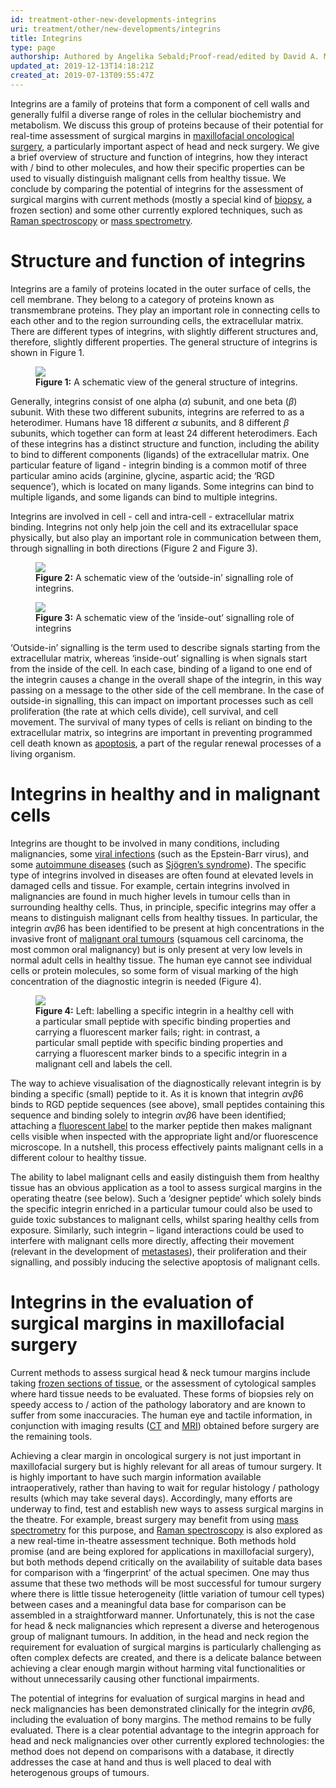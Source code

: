 ```yaml
---
id: treatment-other-new-developments-integrins
uri: treatment/other/new-developments/integrins
title: Integrins
type: page
authorship: Authored by Angelika Sebald;Proof-read/edited by David A. Mitchell
updated_at: 2019-12-13T14:18:21Z
created_at: 2019-07-13T09:55:47Z
---
```


<p>Integrins are a family of proteins that form a component
    of cell walls and generally fulfil a diverse range of
    roles in the cellular biochemistry and metabolism. We
    discuss this group of proteins because of their
    potential for real-time assessment of surgical margins
    in <a href="/treatment/surgery/cancer">maxillofacial
        oncological surgery</a>, a particularly important
    aspect of head and neck surgery. We give a brief
    overview of structure and function of integrins, how
    they interact with / bind to other molecules, and how
    their specific properties can be used to visually
    distinguish malignant cells from healthy tissue. We
    conclude by comparing the potential of integrins for the
    assessment of surgical margins with current methods
    (mostly a special kind of <a href="/diagnosis/tests/biopsy/detailed">biopsy</a>, a
    frozen section) and some other currently explored
    techniques, such as <a href="/treatment/other/new-developments/raman-spectroscopy">Raman
        spectroscopy</a> or <a href="/treatment/other/new-developments/mass-spectrometry">mass
        spectrometry</a>.</p>
<h1 id="structure-and-function-of-integrins">Structure and function of integrins</h1>
<p>Integrins are a family of proteins located in the outer
    surface of cells, the cell membrane. They belong to a
    category of proteins known as transmembrane proteins.
    They play an important role in connecting cells to each
    other and to the region surrounding cells, the
    extracellular matrix. There are different types of
    integrins, with slightly different structures and,
    therefore, slightly different properties. The general
    structure of integrins is shown in Figure 1.</p>
<figure><img src="/treatment-other-new-developments-integrins-figure1.png">
    <figcaption><strong>Figure 1:</strong> A schematic view
        of the general structure of integrins.</figcaption>
</figure>
<p>Generally, integrins consist of one alpha (<i>α</i>)
    subunit, and one beta (<i>β</i>) subunit. With these two
    different subunits, integrins are referred to as a
    heterodimer. Humans have 18 different <i>α</i> subunits,
    and 8 different <i>β</i> subunits, which together can
    form at least 24 different heterodimers. Each of these
    integrins has a distinct structure and function,
    including the ability to bind to different components
    (ligands) of the extracellular matrix. One particular
    feature of ligand - integrin binding is a common motif
    of three particular amino acids (arginine, glycine,
    aspartic acid; the ‘RGD sequence’), which is located on
    many ligands. Some integrins can bind to multiple
    ligands, and some ligands can bind to multiple
    integrins.</p>
<p>Integrins are involved in cell - cell and intra-cell -
    extracellular matrix binding. Integrins not only help
    join the cell and its extracellular space physically,
    but also play an important role in communication between
    them, through signalling in both directions (Figure 2
    and Figure 3).</p>
<figure><img src="/treatment-other-new-developments-integrins-figure2.png">
    <figcaption><strong>Figure 2:</strong> A schematic view
        of the ‘outside-in’ signalling role of integrins.
    </figcaption>
</figure>
<figure><img src="/treatment-other-new-developments-integrins-figure3.png">
    <figcaption><strong>Figure 3:</strong> A schematic view
        of the ‘inside-out’ signalling role of integrins
    </figcaption>
</figure>
<p>‘Outside-in’ signalling is the term used to describe
    signals starting from the extracellular matrix, whereas
    ‘inside-out’ signalling is when signals start from the
    inside of the cell. In each case, binding of a ligand to
    one end of the integrin causes a change in the overall
    shape of the integrin, in this way passing on a message
    to the other side of the cell membrane. In the case of
    outside-in signalling, this can impact on important
    processes such as cell proliferation (the rate at which
    cells divide), cell survival, and cell movement. The
    survival of many types of cells is reliant on binding to
    the extracellular matrix, so integrins are important in
    preventing programmed cell death known as <a href="/diagnosis/a-z/necrosis/soft/more-info">apoptosis</a>,
    a part of the regular renewal processes of a living
    organism.</p>
<h1 id="integrins-in-healthy-and-in-malignant-cells">Integrins in healthy and in malignant cells</h1>
<p>Integrins are thought to be involved in many conditions,
    including malignancies, some <a href="/diagnosis/a-z/infection/more-info">viral
        infections</a> (such as the Epstein-Barr virus), and
    some <a href="/treatment/other/medication/inflammation/detailed">autoimmune
        diseases</a> (such as <a href="/diagnosis/a-z/salivary-gland-problems/detailed">Sjögren’s
        syndrome</a>). The specific type of integrins
    involved in diseases are often found at elevated levels
    in damaged cells and tissue. For example, certain
    integrins involved in malignancies are found in much
    higher levels in tumour cells than in surrounding
    healthy cells. Thus, in principle, specific integrins
    may offer a means to distinguish malignant cells from
    healthy tissues. In particular, the integrin
    <i>α</i>v<i>β</i>6 has been identified to be present at
    high concentrations in the invasive front of <a href="/diagnosis/a-z/cancer/mouth-cancer/detailed">malignant
        oral tumours</a> (squamous cell carcinoma, the most
    common oral malignancy) but is only present at very low
    levels in normal adult cells in healthy tissue. The
    human eye cannot see individual cells or protein
    molecules, so some form of visual marking of the high
    concentration of the diagnostic integrin is needed
    (Figure 4).</p>
<figure><img src="/treatment-other-new-developments-integrins-figure4.png">
    <figcaption><strong>Figure 4:</strong> Left: labelling a
        specific integrin in a healthy cell with a
        particular small peptide with specific binding
        properties and carrying a fluorescent marker fails;
        right: in contrast, a particular small peptide with
        specific binding properties and carrying a
        fluorescent marker binds to a specific integrin in a
        malignant cell and labels the cell.</figcaption>
</figure>
<p>The way to achieve visualisation of the diagnostically
    relevant integrin is by binding a specific (small)
    peptide to it. As it is known that integrin
    <i>α</i>v<i>β</i>6 binds to RGD peptide sequences (see
    above), small peptides containing this sequence and
    binding solely to integrin <i>α</i>v<i>β</i>6 have been
    identified; attaching a <a href="/diagnosis/tests/biopsy/detailed">fluorescent
        label</a> to the marker peptide then makes malignant
    cells visible when inspected with the appropriate light
    and/or fluorescence microscope. In a nutshell, this
    process effectively paints malignant cells in a
    different colour to healthy tissue.</p>
<p>The ability to label malignant cells and easily
    distinguish them from healthy tissue has an obvious
    application as a tool to assess surgical margins in the
    operating theatre (see below). Such a ‘designer peptide’
    which solely binds the specific integrin enriched in a
    particular tumour could also be used to guide toxic
    substances to malignant cells, whilst sparing healthy
    cells from exposure. Similarly, such integrin – ligand
    interactions could be used to interfere with malignant
    cells more directly, affecting their movement (relevant
    in the development of <a href="/diagnosis/a-z/tumour/metastases/more-info">metastases</a>),
    their proliferation and their signalling, and possibly
    inducing the selective apoptosis of malignant cells.</p>
<h1 id="integrins-in-the-evaluation-of-surgical-margins-in-maxillofacial-surgery">Integrins in the evaluation of surgical margins in
    maxillofacial surgery</h1>
<p>Current methods to assess surgical head &amp; neck tumour
    margins include taking <a href="/diagnosis/tests/biopsy/detailed">frozen
        sections of tissue</a>, or the assessment of
    cytological samples where hard tissue needs to be
    evaluated. These forms of biopsies rely on speedy access
    to / action of the pathology laboratory and are known to
    suffer from some inaccuracies. The human eye and tactile
    information, in conjunction with imaging results (<a href="/diagnosis/tests/ct-scans">CT</a> and <a href="/diagnosis/tests/mri/detailed">MRI</a>) obtained
    before surgery are the remaining tools.</p>
<p>Achieving a clear margin in oncological surgery is not
    just important in maxillofacial surgery but is highly
    relevant for all areas of tumour surgery. It is highly
    important to have such margin information available
    intraoperatively, rather than having to wait for regular
    histology / pathology results (which may take several
    days). Accordingly, many efforts are underway to find,
    test and establish new ways to assess surgical margins
    in the theatre. For example, breast surgery may benefit
    from using <a href="/treatment/other/new-developments/mass-spectrometry">mass
        spectrometry</a> for this purpose, and <a href="/treatment/other/new-developments/raman-spectroscopy">Raman
        spectroscopy</a> is also explored as a new real-time
    in-theatre assessment technique. Both methods hold
    promise (and are being explored for applications in
    maxillofacial surgery), but both methods depend
    critically on the availability of suitable data bases
    for comparison with a ‘fingerprint’ of the actual
    specimen. One may thus assume that these two methods
    will be most successful for tumour surgery where there
    is little tissue heterogeneity (little variation of
    tumour cell types) between cases and a meaningful data
    base for comparison can be assembled in a
    straightforward manner. Unfortunately, this is not the
    case for head &amp; neck malignancies which represent a
    diverse and heterogenous group of malignant tumours. In
    addition, in the head and neck region the requirement
    for evaluation of surgical margins is particularly
    challenging as often complex defects are created, and
    there is a delicate balance between achieving a clear
    enough margin without harming vital functionalities or
    without unnecessarily causing other functional
    impairments.</p>
<p>The potential of integrins for evaluation of surgical
    margins in head and neck malignancies has been
    demonstrated clinically for the integrin
    <i>α</i>v<i>β</i>6, including the evaluation of bony
    margins. The method remains to be fully evaluated. There
    is a clear potential advantage to the integrin approach
    for head and neck malignancies over other currently
    explored technologies: the method does not depend on
    comparisons with a database, it directly addresses the
    case at hand and thus is well placed to deal with
    heterogenous groups of tumours.</p>
